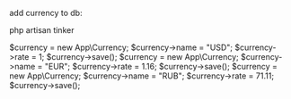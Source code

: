 add currency to db:

php artisan tinker

$currency = new App\Currency;
$currency->name = "USD";
$currency->rate = 1;
$currency->save();
$currency = new App\Currency;
$currency->name = "EUR";
$currency->rate = 1.16;
$currency->save();
$currency = new App\Currency;
$currency->name = "RUB";
$currency->rate = 71.11;
$currency->save();
